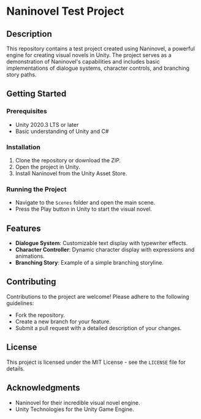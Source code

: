 # Naninovel Test Project

## Description

This repository contains a test project created using Naninovel, a powerful engine for creating visual novels in Unity. The project serves as a demonstration of Naninovel's capabilities and includes basic implementations of dialogue systems, character controls, and branching story paths.

## Getting Started

### Prerequisites

- Unity 2020.3 LTS or later
- Basic understanding of Unity and C#

### Installation

1. Clone the repository or download the ZIP.
2. Open the project in Unity.
3. Install Naninovel from the Unity Asset Store.

### Running the Project

- Navigate to the `Scenes` folder and open the main scene.
- Press the Play button in Unity to start the visual novel.

## Features

- **Dialogue System**: Customizable text display with typewriter effects.
- **Character Controller**: Dynamic character display with expressions and animations.
- **Branching Story**: Example of a simple branching storyline.

## Contributing

Contributions to the project are welcome! Please adhere to the following guidelines:

- Fork the repository.
- Create a new branch for your feature.
- Submit a pull request with a detailed description of your changes.

## License

This project is licensed under the MIT License - see the `LICENSE` file for details.

## Acknowledgments

- Naninovel for their incredible visual novel engine.
- Unity Technologies for the Unity Game Engine.
